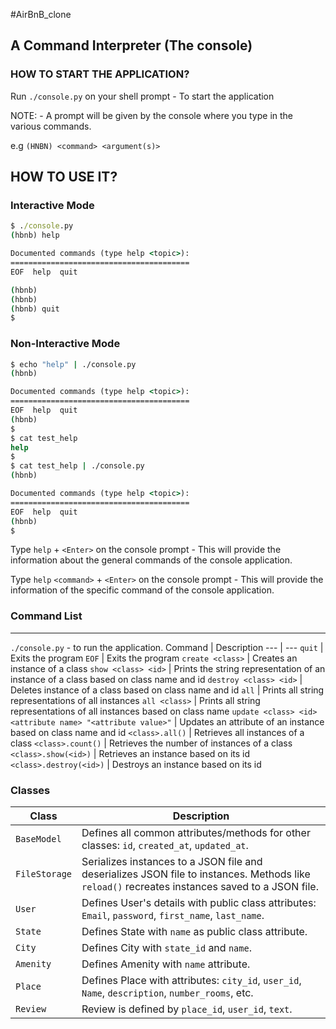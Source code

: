 #AirBnB_clone

## A Command Interpreter (The console)

### HOW TO START THE APPLICATION?
Run `./console.py` on your shell prompt - To start the application

NOTE: - A prompt will be given by the console where you type in the various commands.

e.g `(HNBN) <command> <argument(s)>`

## HOW TO USE IT?

### Interactive Mode

```cmd
$ ./console.py
(hbnb) help

Documented commands (type help <topic>):
========================================
EOF  help  quit

(hbnb)
(hbnb)
(hbnb) quit
$
```

### Non-Interactive Mode

```cmd
$ echo "help" | ./console.py
(hbnb)

Documented commands (type help <topic>):
========================================
EOF  help  quit
(hbnb)
$
$ cat test_help
help
$
$ cat test_help | ./console.py
(hbnb)

Documented commands (type help <topic>):
========================================
EOF  help  quit
(hbnb)
$
```

Type `help` + `<Enter>` on the console prompt - This will provide the information about
the general commands of the console application.

Type `help` `<command>` + `<Enter>` on the console prompt - This will provide the information
of the specific command of the console application.

### Command List
----------------

`./console.py` - to run the application.
Command | Description
--- | ---
`quit` | Exits the program
`EOF` | Exits the program
`create <class>` | Creates an instance of a class
`show <class> <id>` | Prints the string representation of an instance of a class based on class name and id
`destroy <class> <id>` | Deletes instance of a class based on class name and id
`all` | Prints all string representations of all instances
`all <class>` | Prints all string representations of all instances based on class name
`update <class> <id> <attribute name> "<attribute value>"` | Updates an attribute of an instance based on class name and id
`<class>.all()` | Retrieves all instances of a class
`<class>.count()` | Retrieves the number of instances of a class
`<class>.show(<id>)` | Retrieves an instance based on its id
`<class>.destroy(<id>)` | Destroys an instance based on its id

### Classes

Class   |   Description
--- | ---
`BaseModel` | Defines all common attributes/methods for other classes: `id`, `created_at`, `updated_at`.
`FileStorage` | Serializes instances to a JSON file and deserializes JSON file to instances. Methods like `reload()` recreates instances saved to a JSON file.
`User` | Defines User's details with public class attributes: `Email`, `password`, `first_name`, `last_name`.
`State` | Defines State with `name` as public class attribute.
`City` | Defines City with `state_id` and `name`.
`Amenity` | Defines Amenity with `name` attribute.
`Place` | Defines Place with attributes: `city_id`, `user_id`, `Name`, `description`, `number_rooms`, etc.
`Review` | Review is defined by `place_id`, `user_id`, `text`.
